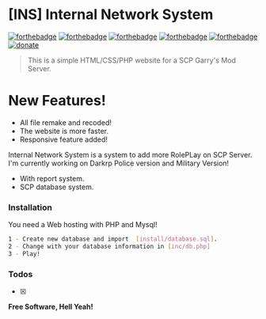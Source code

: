 # [INS] Internal Network System
[![forthebadge](http://forthebadge.com/images/badges/built-with-love.svg)](http://forthebadge.com)
[![forthebadge](http://forthebadge.com/images/badges/uses-html.svg)](http://forthebadge.com)
[![forthebadge](http://forthebadge.com/images/badges/uses-js.svg)](http://forthebadge.com)
[![forthebadge](http://forthebadge.com/images/badges/uses-css.svg)](http://forthebadge.com)
[![forthebadge](http://forthebadge.com/images/badges/validated-html5.svg)](http://forthebadge.com)
[![donate](https://img.shields.io/badge/Donate-BTC-green.svg?style=flat-square)](https://hastebin.com/ekunulobon.txt)

> This is a simple HTML/CSS/PHP website for a SCP Garry's Mod Server.  

# New Features!

  - All file remake and recoded!
  - The website is more faster.
  - Responsive feature added!


Internal Network System is a system to add more RolePLay on SCP Server. I'm currently working on Darkrp Police version and Military Version! 

- With report system. 
- SCP database system.


### Installation

You need a Web hosting with PHP and Mysql!



```sh
1 - Create new database and import  [install/database.sql].
2 - Change with your database information in [inc/db.php]
3 - Play! 
```


### Todos

 - [X]




**Free Software, Hell Yeah!**
